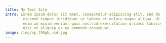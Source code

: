 ```yaml
---
title: My Test Site
intro: Lorem ipsum dolor sit amet, consectetur adipiscing elit, sed do
        eiusmod tempor incididunt ut labore et dolore magna aliqua. Ut
        enim ad minim veniam, quis nostrud exercitation ullamco laboris
        nisi ut aliquip ex ea commodo consequat.
image: /img/sp_256gb_ssd.jpg
---
```

